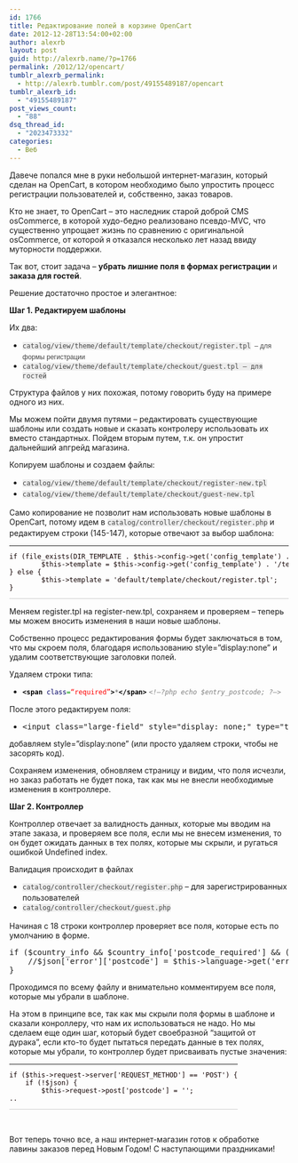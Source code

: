 ```yaml
---
id: 1766
title: Редактирование полей в корзине OpenCart
date: 2012-12-28T13:54:00+02:00
author: alexrb
layout: post
guid: http://alexrb.name/?p=1766
permalink: /2012/12/opencart/
tumblr_alexrb_permalink:
  - http://alexrb.tumblr.com/post/49155489187/opencart
tumblr_alexrb_id:
  - "49155489187"
post_views_count:
  - "88"
dsq_thread_id:
  - "2023473332"
categories:
  - Веб
---
```

Давече попался мне в руки небольшой интернет-магазин, который сделан на OpenCart, в котором необходимо было упростить процесс регистрации пользователей и, собственно, заказ товаров.

Кто не знает, то OpenCart &#8211; это наследник старой доброй CMS osCommerce, в которой худо-бедно реализовано псевдо-MVC, что существенно упрощает жизнь по сравнению с оригинальной osCommerce, от которой я отказался несколько лет назад ввиду муторности поддержки.

Так вот, стоит задача &#8211; **убрать лишние поля в формах регистрации** и **заказа для гостей**.

Решение достаточно простое и элегантное:

**Шаг 1. Редактируем шаблоны**

Их два:

  * <span class="iblack" style="margin: 0px;padding: 0px;border: 0px;font-size: 12px;vertical-align: baseline;background-color: #eeeeee;font-family: monospace;color: #444444;line-height: 20px">catalog/view/theme/default/template/checkout/register.tpl</span><span style="color: #444444;font-family: Helvetica Neue, Helvetica, Arial, sans-serif;font-size: 12px;line-height: 20px">  &#8211; для формы регистрации</span>
  * <span style="color: #444444;font-family: Helvetica Neue, Helvetica, Arial, sans-serif;font-size: 12px;line-height: 20px"><span style="font-family: monospace;background-color: #eeeeee">catalog/view/theme/default/template/checkout/guest.tpl &#8211; для гостей</span></span>

Структура файлов у них похожая, потому говорить буду на примере одного из них.

Мы можем пойти двумя путями &#8211; редактировать существующие шаблоны или создать новые и сказать контролеру использовать их вместо стандартных. Пойдем вторым путем, т.к. он упростит дальнейший апгрейд магазина.

Копируем шаблоны и создаем файлы:

  * <span class="iblack" style="margin: 0px;padding: 0px;border: 0px;font-size: 12px;vertical-align: baseline;background-color: #eeeeee;font-family: monospace;color: #444444;line-height: 20px">catalog/view/theme/default/template/checkout/register-new.tpl</span><span style="color: #444444;font-family: Helvetica Neue, Helvetica, Arial, sans-serif;font-size: 12px;line-height: 20px">  </span>
  * <span style="color: #444444;font-family: Helvetica Neue, Helvetica, Arial, sans-serif;font-size: 12px;line-height: 20px"><span style="font-family: monospace;background-color: #eeeeee">catalog/view/theme/default/template/checkout/guest-new.tpl</span></span>

Само копирование не позволит нам использовать новые шаблоны в OpenCart, потому идем в <span style="background-color: #eeeeee;color: #444444;font-family: monospace;font-size: 12px;line-height: 20px">catalog/controller/checkout/register.php</span> и редактируем строки (145-147), которые отвечают за выбор шаблона:

<table style="font-size: 12px;vertical-align: baseline;background-color: transparent;border-spacing: 0px;line-height: 18px;text-align: left;color: #110000;font-family: Helvetica Neue, Helvetica, Arial, sans-serif;margin: 0px !important;padding: 0px !important;border: none !important;border-collapse: collapse !important">
  <tr style="margin: 0px;padding: 0px;border-width: 0px 0px 1px;border-bottom-style: solid;border-bottom-color: #cccccc;vertical-align: baseline;background-color: transparent">
    <td class="code" style="margin: 0px;font-size: 12px;padding: 0px !important;border: none !important;vertical-align: top !important;line-height: normal !important">
      <div class="CodeRay">
        <div class="code">
          <pre>if (file_exists(DIR_TEMPLATE . $this-&gt;config-&gt;get('config_template') . '/template/checkout/register.tpl')) {
        $this-&gt;template = $this-&gt;config-&gt;get('config_template') . '/template/checkout/register.tpl';
} else {
        $this-&gt;template = 'default/template/checkout/register.tpl';
}</pre>
        </div>
      </div>
    </td>
  </tr>
</table>

Меняем register.tpl на register-new.tpl, сохраняем и проверяем &#8211; теперь мы можем вносить изменения в наши новые шаблоны.

Собственно процесс редактирования формы будет заключаться в том, что мы скроем поля, благодаря использованию style=&#8221;display:none&#8221; и удалим соответствующие заголовки полей.

Удаляем строки типа:

  * <span style="font-family: monospace;font-size: 12px;line-height: 16px;margin: 0px;padding: 0px;border: 0px;vertical-align: baseline;background-color: transparent;color: #009900"><span style="margin: 0px;padding: 0px;border: 0px;vertical-align: baseline;background-color: transparent;color: #000000;font-weight: bold"><span</span> <span style="margin: 0px;padding: 0px;border: 0px;vertical-align: baseline;background-color: transparent;color: #000066">class</span>=<span style="margin: 0px;padding: 0px;border: 0px;vertical-align: baseline;background-color: transparent;color: #ff0000">&#8220;required&#8221;</span><span style="margin: 0px;padding: 0px;border: 0px;vertical-align: baseline;background-color: transparent;color: #000000;font-weight: bold">></span></span><span style="background-color: #f9f9f9;color: #666666;font-family: monospace;font-size: 12px;line-height: 16px">*</span><span style="font-family: monospace;font-size: 12px;line-height: 16px;margin: 0px;padding: 0px;border: 0px;vertical-align: baseline;background-color: transparent;color: #009900"><span style="margin: 0px;padding: 0px;border: 0px;vertical-align: baseline;background-color: transparent;color: #000000;font-weight: bold"></span<span style="margin: 0px;padding: 0px;border: 0px;vertical-align: baseline;background-color: transparent">></span></span></span> <span style="background-color: #f9f9f9;color: #666666;font-family: monospace;font-size: 12px;line-height: 16px"></span><span style="font-family: monospace;font-size: 12px;line-height: 16px;margin: 0px;padding: 0px;border: 0px;vertical-align: baseline;background-color: transparent;color: #808080;font-style: italic"><!&#8212;?php echo $entry_postcode;&#160;?&#8212;></span>

После этого редактируем поля:

  * <div class="CodeRay">
      <div class="code">
        <pre>&lt;input class="large-field" style="display: none;" type="text" name="postcode" value="" /&gt;</pre>
      </div>
    </div>

добавляем style=&#8221;display:none&#8221; (или просто удаляем строки, чтобы не засорять код).

Сохраняем изменения, обновляем страницу и видим, что поля исчезли, но заказ работать не будет пока, так как мы не внесли необходимые изменения в контроллере.

**Шаг 2. Контроллер**

Контроллер отвечает за валидность данных, которые мы вводим на этапе заказа, и проверяем все поля, если мы не внесем изменения, то он будет ожидать данных в тех полях, которые мы скрыли, и ругаться ошибкой Undefined index.

Валидация происходит в файлах

  * <span style="color: #444444;font-family: monospace;font-size: 12px;line-height: 20px;background-color: #eeeeee">catalog/controller/checkout/register.php</span> &#8211; для зарегистрированных пользователей
  * <span style="color: #444444;font-family: monospace;font-size: 12px;line-height: 20px;background-color: #eeeeee">catalog/controller/checkout/guest.php</span> 

Начиная с 18 строки контроллер проверяет все поля, которые есть по умолчанию в форме.

<div class="CodeRay">
  <div class="code">
    <pre>if ($country_info &amp;&amp; $country_info['postcode_required'] &amp;&amp; (utf8_strlen($this-&gt;request-&gt;post['postcode']) &lt; 2) || (utf8_strlen($this-&gt;request-&gt;post['postcode']) &gt; 10)) {
    //$json['error']['postcode'] = $this-&gt;language-&gt;get('error_postcode');
}</pre>
  </div>
</div>

Проходимся по всему файлу и внимательно комментируем все поля, которые мы убрали в шаблоне.

На этом в принципе все, так как мы скрыли поля формы в шаблоне и сказали конроллеру, что нам их использоваться не надо. Но мы сделаем еще один шаг, который будет своебразной &#8220;защитой от дурака&#8221;, если кто-то будет пытаться передать данные в тех полях, которые мы убрали, то контроллер будет присваивать пустые значения:

<table style="font-size: 12px;vertical-align: baseline;background-color: transparent;border-spacing: 0px;line-height: 18px;text-align: left;color: #110000;font-family: Helvetica Neue, Helvetica, Arial, sans-serif;margin: 0px !important;padding: 0px !important;border: none !important;border-collapse: collapse !important">
  <tr style="margin: 0px;padding: 0px;border-width: 0px 0px 1px;border-bottom-style: solid;border-bottom-color: #cccccc;vertical-align: baseline;background-color: transparent">
    <td class="code" style="margin: 0px;font-size: 12px;padding: 0px !important;border: none !important;vertical-align: top !important;line-height: normal !important">
      <div class="CodeRay">
        <div class="code">
          <pre>if ($this-&gt;request-&gt;server['REQUEST_METHOD'] == 'POST') {
    if (!$json) {
        $this-&gt;request-&gt;post['postcode'] = '';
..</pre>
        </div>
      </div>
    </td>
  </tr>
</table>

 

Вот теперь точно все, а наш интернет-магазин готов к обработке лавины заказов перед Новым Годом! С наступающими праздниками!

 